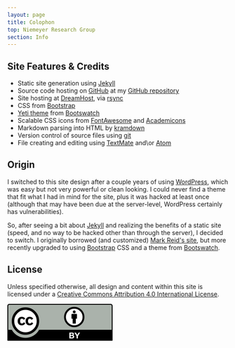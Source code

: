 ```yaml
---
layout: page
title: Colophon
top: Niemeyer Research Group
section: Info
---
```


Site Features & Credits
-----------------------

* Static site generation using [Jekyll][]
* Source code hosting on [GitHub][] at my [GitHub repository](https://github.com/kyleniemeyer/kyleniemeyer.com)
* Site hosting at [DreamHost](http://dreamhost.com/), via [rsync](http://www.samba.org/rsync/)
* CSS from [Bootstrap](http://getbootstrap.com/)
* [Yeti theme](http://bootswatch.com/yeti/) from [Bootswatch](http://bootswatch.com/)
* Scalable CSS icons from [FontAwesome](http://fortawesome.github.io/Font-Awesome/) and [Academicons](https://jpswalsh.github.io/academicons/)
* Markdown parsing into HTML by [kramdown](http://kramdown.gettalong.org)
* Version control of source files using [git](https://git-scm.com)
* File creating and editing using [TextMate](http://macromates.com/) and\or [Atom](https://atom.io)

Origin
------

I switched to this site design after a couple years of using [WordPress](http://wordpress.org/), which was easy but not very powerful or clean looking. I could never find a theme that fit what I had in mind for the site, plus it was hacked at least once (although that may have been due at the server-level, WordPress certainly has vulnerabilities).

So, after seeing a bit about [Jekyll][] and realizing the benefits of a static site (speed, and no way to be hacked other than through the server), I decided to switch. I originally borrowed (and customized) [Mark Reid's site](http://mark.reid.name/), but more recently upgraded to using [Bootstrap](http://getbootstrap.com/) CSS and a theme from [Bootswatch](http://bootswatch.com/).

License
-------

<div class="row">
<div class="col-md-9">

Unless specified otherwise, all design and content within this site is licensed under a <a rel="license" href="http://creativecommons.org/licenses/by/4.0/">Creative Commons Attribution 4.0 International License</a>.

</div>
<div class="col-md-3">

<a rel="license" href="http://creativecommons.org/licenses/by/4.0/">
<img class="inset right" alt="Creative Commons License" style="border-width:0" src="/assets/img/cc-by.svg" />
</a>

</div>
</div>

[Jekyll]: http://jekyllrb.com
[GitHub]: https://github.com/

